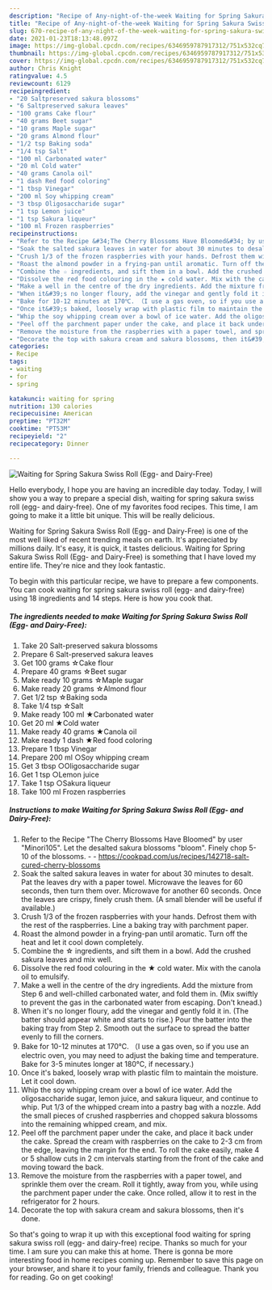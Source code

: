 ```yaml
---
description: "Recipe of Any-night-of-the-week Waiting for Spring Sakura Swiss Roll (Egg- and Dairy-Free)"
title: "Recipe of Any-night-of-the-week Waiting for Spring Sakura Swiss Roll (Egg- and Dairy-Free)"
slug: 670-recipe-of-any-night-of-the-week-waiting-for-spring-sakura-swiss-roll-egg-and-dairy-free
date: 2021-01-23T18:13:48.097Z
image: https://img-global.cpcdn.com/recipes/6346959787917312/751x532cq70/waiting-for-spring-sakura-swiss-roll-egg-and-dairy-free-recipe-main-photo.jpg
thumbnail: https://img-global.cpcdn.com/recipes/6346959787917312/751x532cq70/waiting-for-spring-sakura-swiss-roll-egg-and-dairy-free-recipe-main-photo.jpg
cover: https://img-global.cpcdn.com/recipes/6346959787917312/751x532cq70/waiting-for-spring-sakura-swiss-roll-egg-and-dairy-free-recipe-main-photo.jpg
author: Chris Knight
ratingvalue: 4.5
reviewcount: 6129
recipeingredient:
- "20 Saltpreserved sakura blossoms"
- "6 Saltpreserved sakura leaves"
- "100 grams Cake flour"
- "40 grams Beet sugar"
- "10 grams Maple sugar"
- "20 grams Almond flour"
- "1/2 tsp Baking soda"
- "1/4 tsp Salt"
- "100 ml Carbonated water"
- "20 ml Cold water"
- "40 grams Canola oil"
- "1 dash Red food coloring"
- "1 tbsp Vinegar"
- "200 ml Soy whipping cream"
- "3 tbsp Oligosaccharide sugar"
- "1 tsp Lemon juice"
- "1 tsp Sakura liqueur"
- "100 ml Frozen raspberries"
recipeinstructions:
- "Refer to the Recipe &#34;The Cherry Blossoms Have Bloomed&#34; by user &#34;Minori105&#34;. Let the desalted sakura blossoms &#34;bloom&#34;. Finely chop 5-10 of the blossoms.  https://cookpad.com/us/recipes/142718-salt-cured-cherry-blossoms"
- "Soak the salted sakura leaves in water for about 30 minutes to desalt. Pat the leaves dry with a paper towel. Microwave the leaves for 60 seconds, then turn them over. Microwave for another 60 seconds. Once the leaves are crispy, finely crush them. (A small blender will be useful if available.)"
- "Crush 1/3 of the frozen raspberries with your hands. Defrost them with the rest of the raspberries. Line a baking tray with parchment paper."
- "Roast the almond powder in a frying-pan until aromatic. Turn off the heat and let it cool down completely."
- "Combine the ☆ ingredients, and sift them in a bowl. Add the crushed sakura leaves and mix well."
- "Dissolve the red food colouring in the ★ cold water. Mix with the canola oil to emulsify."
- "Make a well in the centre of the dry ingredients. Add the mixture from Step 6 and well-chilled carbonated water, and fold them in. (Mix swiftly to prevent the gas in the carbonated water from escaping. Don&#39;t knead.)"
- "When it&#39;s no longer floury, add the vinegar and gently fold it in. (The batter should appear white and starts to rise.) Pour the batter into the baking tray from Step 2. Smooth out the surface to spread the batter evenly to fill the corners."
- "Bake for 10-12 minutes at 170℃. （I use a gas oven, so if you use an electric oven, you may need to adjust the baking time and temperature. Bake for 3-5 minutes longer at 180℃, if necessary.)"
- "Once it&#39;s baked, loosely wrap with plastic film to maintain the moisture. Let it cool down."
- "Whip the soy whipping cream over a bowl of ice water. Add the oligosaccharide sugar, lemon juice, and sakura liqueur, and continue to whip. Put 1/3 of the whipped cream into a pastry bag with a nozzle. Add the small pieces of crushed raspberries and chopped sakura blossoms into the remaining whipped cream, and mix."
- "Peel off the parchment paper under the cake, and place it back under the cake. Spread the cream with raspberries on the cake to 2-3 cm from the edge, leaving the margin for the end. To roll the cake easily, make 4 or 5 shallow cuts in 2 cm intervals starting from the front of the cake and moving toward the back."
- "Remove the moisture from the raspberries with a paper towel, and sprinkle them over the cream. Roll it tightly, away from you, while using the parchment paper under the cake. Once rolled, allow it to rest in the refrigerator for 2 hours."
- "Decorate the top with sakura cream and sakura blossoms, then it&#39;s done."
categories:
- Recipe
tags:
- waiting
- for
- spring

katakunci: waiting for spring 
nutrition: 130 calories
recipecuisine: American
preptime: "PT32M"
cooktime: "PT53M"
recipeyield: "2"
recipecategory: Dinner

---
```



![Waiting for Spring Sakura Swiss Roll (Egg- and Dairy-Free)](https://img-global.cpcdn.com/recipes/6346959787917312/751x532cq70/waiting-for-spring-sakura-swiss-roll-egg-and-dairy-free-recipe-main-photo.jpg)

Hello everybody, I hope you are having an incredible day today. Today, I will show you a way to prepare a special dish, waiting for spring sakura swiss roll (egg- and dairy-free). One of my favorites food recipes. This time, I am going to make it a little bit unique. This will be really delicious.



Waiting for Spring Sakura Swiss Roll (Egg- and Dairy-Free) is one of the most well liked of recent trending meals on earth. It's appreciated by millions daily. It's easy, it is quick, it tastes delicious. Waiting for Spring Sakura Swiss Roll (Egg- and Dairy-Free) is something that I have loved my entire life. They're nice and they look fantastic.


To begin with this particular recipe, we have to prepare a few components. You can cook waiting for spring sakura swiss roll (egg- and dairy-free) using 18 ingredients and 14 steps. Here is how you cook that.

<!--inarticleads1-->

##### The ingredients needed to make Waiting for Spring Sakura Swiss Roll (Egg- and Dairy-Free):

1. Take 20 Salt-preserved sakura blossoms
1. Prepare 6 Salt-preserved sakura leaves
1. Get 100 grams ☆Cake flour
1. Prepare 40 grams ☆Beet sugar
1. Make ready 10 grams ☆Maple sugar
1. Make ready 20 grams ☆Almond flour
1. Get 1/2 tsp ☆Baking soda
1. Take 1/4 tsp ☆Salt
1. Make ready 100 ml ★Carbonated water
1. Get 20 ml ★Cold water
1. Make ready 40 grams ★Canola oil
1. Make ready 1 dash ★Red food coloring
1. Prepare 1 tbsp Vinegar
1. Prepare 200 ml ○Soy whipping cream
1. Get 3 tbsp ○Oligosaccharide sugar
1. Get 1 tsp ○Lemon juice
1. Take 1 tsp ○Sakura liqueur
1. Take 100 ml Frozen raspberries




<!--inarticleads2-->

##### Instructions to make Waiting for Spring Sakura Swiss Roll (Egg- and Dairy-Free):

1. Refer to the Recipe &#34;The Cherry Blossoms Have Bloomed&#34; by user &#34;Minori105&#34;. Let the desalted sakura blossoms &#34;bloom&#34;. Finely chop 5-10 of the blossoms. -  - https://cookpad.com/us/recipes/142718-salt-cured-cherry-blossoms
1. Soak the salted sakura leaves in water for about 30 minutes to desalt. Pat the leaves dry with a paper towel. Microwave the leaves for 60 seconds, then turn them over. Microwave for another 60 seconds. Once the leaves are crispy, finely crush them. (A small blender will be useful if available.)
1. Crush 1/3 of the frozen raspberries with your hands. Defrost them with the rest of the raspberries. Line a baking tray with parchment paper.
1. Roast the almond powder in a frying-pan until aromatic. Turn off the heat and let it cool down completely.
1. Combine the ☆ ingredients, and sift them in a bowl. Add the crushed sakura leaves and mix well.
1. Dissolve the red food colouring in the ★ cold water. Mix with the canola oil to emulsify.
1. Make a well in the centre of the dry ingredients. Add the mixture from Step 6 and well-chilled carbonated water, and fold them in. (Mix swiftly to prevent the gas in the carbonated water from escaping. Don&#39;t knead.)
1. When it&#39;s no longer floury, add the vinegar and gently fold it in. (The batter should appear white and starts to rise.) Pour the batter into the baking tray from Step 2. Smooth out the surface to spread the batter evenly to fill the corners.
1. Bake for 10-12 minutes at 170℃. （I use a gas oven, so if you use an electric oven, you may need to adjust the baking time and temperature. Bake for 3-5 minutes longer at 180℃, if necessary.)
1. Once it&#39;s baked, loosely wrap with plastic film to maintain the moisture. Let it cool down.
1. Whip the soy whipping cream over a bowl of ice water. Add the oligosaccharide sugar, lemon juice, and sakura liqueur, and continue to whip. Put 1/3 of the whipped cream into a pastry bag with a nozzle. Add the small pieces of crushed raspberries and chopped sakura blossoms into the remaining whipped cream, and mix.
1. Peel off the parchment paper under the cake, and place it back under the cake. Spread the cream with raspberries on the cake to 2-3 cm from the edge, leaving the margin for the end. To roll the cake easily, make 4 or 5 shallow cuts in 2 cm intervals starting from the front of the cake and moving toward the back.
1. Remove the moisture from the raspberries with a paper towel, and sprinkle them over the cream. Roll it tightly, away from you, while using the parchment paper under the cake. Once rolled, allow it to rest in the refrigerator for 2 hours.
1. Decorate the top with sakura cream and sakura blossoms, then it&#39;s done.




So that's going to wrap it up with this exceptional food waiting for spring sakura swiss roll (egg- and dairy-free) recipe. Thanks so much for your time. I am sure you can make this at home. There is gonna be more interesting food in home recipes coming up. Remember to save this page on your browser, and share it to your family, friends and colleague. Thank you for reading. Go on get cooking!
